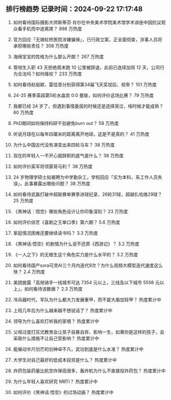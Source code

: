 
## 排行榜趋势 记录时间：2024-09-22 17:17:48
  
  1. 如何看待国际摄影大师斯蒂芬·肖尔在中央美术学院美术馆学术讲座中因抗议观众看手机而中途离席？ 898 万热度
    
  2. 官方回应「无锡虹桥医院涉嫌骗保」，已行政立案，正全面彻查，涉事人员将承担哪些责任？ 308 万热度
    
  3. 海绵宝宝的性格为什么那么开朗？ 267 万热度
    
  4. 管培生入职 43 天拒绝周末跑 10 公里被辞退，此前已连续加班 12 天，公司行为合法吗？如何维权？ 233 万热度
    
  5. 如何看待赵丽颖、雷佳音分别获得第34届飞天奖视后、视帝？ 101 万热度
    
  6. 24-25 赛季英超第5轮水晶宫 0:0 曼联，如何评价这场比赛？ 79 万热度
    
  7. 我都已经 24 岁了，但遇到事情委屈的时候还是选择哭泣，啥时候才能成熟？ 60 万热度
    
  8. PhD期间如何保持科研干劲避免burn out？ 58 万热度
    
  9. 听说月球在以每年四厘米的距离离开地球，这是不是真的？ 41 万热度
    
  10. 为什么中国古代没有演变出来四轮马车？ 38 万热度
    
  11. 现在的年轻人一不开心就辞职的底气是什么？ 38 万热度
    
  12. 如何评价英军将领蒙哥马利？ 38 万热度
    
  13. 24 岁物理学硕士拟被聘为中学勤杂工，学校回应「实为本科，系工作人员失误」，此事暴露出哪些问题？ 38 万热度
    
  14. 如何看待武磊打破中超联赛单赛季进球纪录，26轮31球，超越扎哈维29球？ 25 万热度
    
  15. 《黑神话：悟空》哪些角色设计让你印象深刻？ 23 万热度
    
  16. 如何评价综艺《喜剧之王单口季》第六期？ 5.6 万热度
    
  17. 家庭情况困难还要继续读书吗？ 3.3 万热度
    
  18. 《黑神话:悟空》的剧情为什么说不还原《西游记》？ 3.2 万热度
    
  19. 《一人之下》的无根生这个角色实力是什么水平的？ 3.2 万热度
    
  20. 如何看待国产sora可灵AI三个月内迭代9次？为什么视频大模型迭代速度这么快？ 2.4 万热度
    
  21. 美团披露「高频骑手一线城市可达 7354 元以上，三线及以下城市 5556 元以上」，如何看待该数据？ 2.3 万热度
    
  22. 冷兵器时代，军队为什么都大力发展重甲，而不是大盾加轻甲？ 热度累计中
    
  23. 上班几年后为什么越来越不想说话了？ 热度累计中
    
  24. 领导为什么喜欢打听我的家境？ 热度累计中
    
  25. 父母过度打压式教育会让孩子自暴自弃、影响一生，如果你是这样的孩子，会采取什么措施不让自己受影响？ 热度累计中
    
  26. 能催动半尺剑芒的剑神卓不凡，武功到底是什么水准？ 热度累计中
    
  27. 大学生对自己最好的低成本投资是什么？ 热度累计中
    
  28. 炸药包装药量比航空炸弹高很多，轰炸机为什么不直接投炸药包？ 热度累计中
    
  29. 为什么年轻人喜欢研究 MBTI？ 热度累计中
    
  30. 如何评价《黑神话:悟空》的过场动画？ 热度累计中
    